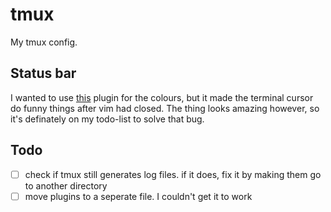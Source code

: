 # tmux

My tmux config.

## Status bar

I wanted to use [this](https://github.com/LawAbidingCactus/tmux-gruvbox-truecolor) plugin for the colours, but it made the terminal cursor do funny things after vim had closed. The thing looks amazing however, so it's definately on my todo-list to solve that bug.

## Todo

- [ ] check if tmux still generates log files. if it does, fix it by making them go to another directory
- [ ] move plugins to a seperate file. I couldn't get it to work
